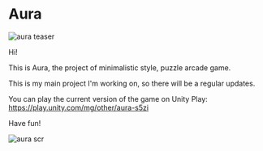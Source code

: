 # Aura

![aura teaser](https://user-images.githubusercontent.com/72753653/196033309-150e1766-9a1b-4da7-8bf9-148aedeefbd5.png)

Hi!

This is Aura, the project of minimalistic style, puzzle arcade game.

This is my main project I'm working on, so there will be a regular updates.

You can play the current version of the game on Unity Play: https://play.unity.com/mg/other/aura-s5zi

Have fun!

![aura scr](https://user-images.githubusercontent.com/72753653/197619894-49bc9d4f-9c74-4cc1-9e6b-bb3b7de987c6.png)

